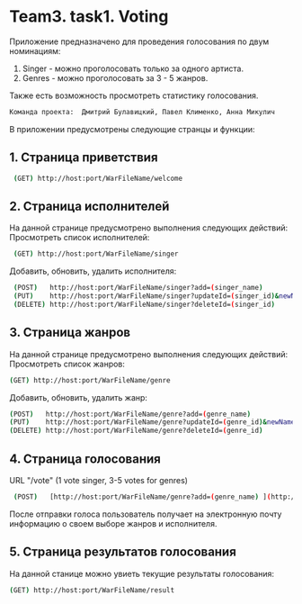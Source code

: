 # Team3. task1. Voting 
Приложение предназначено для проведения голосования по двум номинациям:
1. Singer - можно проголосовать только за одного артиста.
2. Genres - можно проголосовать за  3 - 5 жанров.

Также есть возможность просмотреть статистику голосования.
```sh
Команда проекта:  Дмитрий Булавицкий, Павел Клименко, Анна Микулич
```
В приложении предусмотрены следующие странцы и функции:
## 1. Страница приветствия
```sh
 (GET) http://host:port/WarFileName/welcome
  ```
## 2. Страница исполнителей
На данной странице предусмотрено выполнения следующих действий:
 Просмотреть  список исполнителей: 
```sh
 (GET) http://host:port/WarFileName/singer
  ```
  Добавить, обновить, удалить исполнителя:
```sh
 (POST)   http://host:port/WarFileName/singer?add=(singer_name) 
 (PUT)    http://host:port/WarFileName/singer?updateId=(singer_id)&newName=(new_singer_name)
 (DELETE) http://host:port/WarFileName/singer?deleteId=(singer_id)
  ```
## 3. Страница жанров
На данной странице предусмотрено выполнения следующих действий:
  Просмотреть список жанров: 
 ```sh
 (GET) http://host:port/WarFileName/genre
  ```
 Добавить, обновить, удалить жанр:
  ```sh
 (POST)   http://host:port/WarFileName/genre?add=(genre_name) 
 (PUT)    http://host:port/WarFileName/genre?updateId=(genre_id)&newName=(new_genre_name)
 (DELETE) http://host:port/WarFileName/genre?deleteId=(genre_id)
  ```  
 ## 4. Страница голосования
URL "/vote"  (1 vote singer, 3-5 votes for genres)
```sh
 (POST)   [http://host:port/WarFileName/genre?add=(genre_name) ](http://host:port/WarFileName/vote?singer=(singer_id)&genre=(genre_id)&genre=(genre_id)&genre=(genre_id)&message=(message)&email=(email))
 ``` 
 После отправки голоса пользователь получает на электронную почту информацию о своем выборе жанров и исполнителя.
 ## 5. Страница результатов голосования
  На данной станице можно увиеть текущие результаты голосования:
  ```sh
 (GET) http://host:port/WarFileName/result
 ``` 
 
